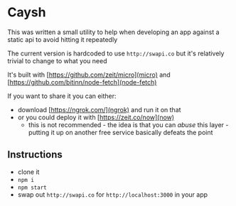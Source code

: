 # Caysh

This was written a small utility to help when developing an app against a static api to avoid hitting it repeatedly

The current version is hardcoded to use `http://swapi.co` but it's relatively trivial to change to what you need

It's built with [https://github.com/zeit/micro](micro) and [https://github.com/bitinn/node-fetch](node-fetch)

If you want to share it you can either:
* download [https://ngrok.com/](ngrok) and run it on that
* or you could deploy it with [https://zeit.co/now](now)
  * this is not recommended - the idea is that you can *abuse* this layer - putting it up on another free service basically defeats the point

## Instructions

* clone it
* `npm i`
* `npm start`
* swap out `http://swapi.co` for `http://localhost:3000` in your app